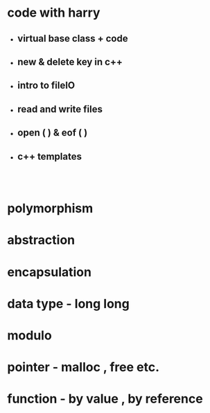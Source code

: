 
# code with harry

- ## virtual base class + code

- ## new & delete key in c++

- ## intro to fileIO

- ## read and write files

- ## open ( ) & eof ( )

- ## c++  templates


<br>
<br>

# polymorphism
# abstraction
# encapsulation
# data type - long long 
# modulo
# pointer - malloc , free etc.
# function - by value , by reference
# 